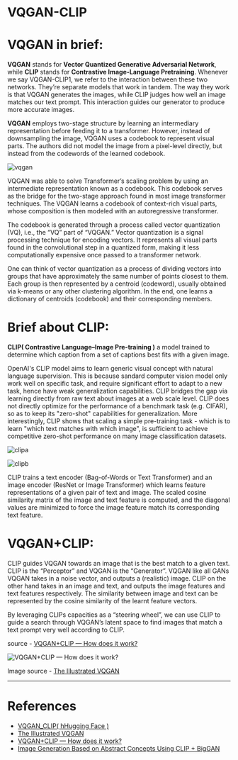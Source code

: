 # VQGAN-CLIP

# VQGAN in brief:
**VQGAN** stands for **Vector Quantized Generative Adversarial Network**, while **CLIP** stands for **Contrastive Image-Language Pretraining**. Whenever we say VQGAN-CLIP1, we refer to the interaction between these two networks. They’re separate models that work in tandem. The way they work is that VQGAN generates the images, while CLIP judges how well an image matches our text prompt. This interaction guides our generator to produce more accurate images.

**VQGAN** employs  two-stage structure by learning an intermediary representation before feeding it to a transformer. However, instead of downsampling the image, VQGAN uses a codebook to represent visual parts. The authors did not model the image from a pixel-level directly, but instead from the codewords of the learned codebook.

![vqgan](https://compvis.github.io/taming-transformers/paper/teaser.png)


VQGAN was able to solve Transformer’s scaling problem by using an intermediate representation known as a codebook. This codebook serves as the bridge for the two-stage approach found in most image transformer techniques. The VQGAN learns a codebook of context-rich visual parts, whose composition is then modeled with an autoregressive transformer.

The codebook is generated through a process called vector quantization (VQ), i.e., the “VQ” part of “VQGAN.” Vector quantization is a signal processing technique for encoding vectors. It represents all visual parts found in the convolutional step in a quantized form, making it less computationally expensive once passed to a transformer network.

One can think of vector quantization as a process of dividing vectors into groups that have approximately the same number of points closest to them. Each group is then represented by a centroid (codeword), usually obtained via k-means or any other clustering algorithm. In the end, one learns a dictionary of centroids (codebook) and their corresponding members.

# Brief about CLIP:
    
**CLIP( Contrastive Language–Image Pre-training )** a model trained to determine which caption from a set of captions best fits with a given image.

OpenAI's CLIP model aims to learn generic visual concept with natural language supervision. This is because sandard computer vision model only work well on specific task, and require significant effort to adapt to a new task, hence have weak generalization capabilities. CLIP bridges the gap via learning directly from raw text about images at a web scale level.
CLIP does not directly optimize for the performance of a benchmark task (e.g. CIFAR), so as to keep its "zero-shot" capabilities for generalization. More interestingly, CLIP shows that scaling a simple pre-training task - which is to learn "which text matches with which image", is sufficient to achieve competitive zero-shot performance on many image classification datasets. 

![clipa](https://openaiassets.blob.core.windows.net/$web/clip/draft/20210104b/overview-a.svg)

![clipb](https://openaiassets.blob.core.windows.net/$web/clip/draft/20210104b/overview-b.svg)

CLIP trains a text encoder (Bag-of-Words or Text Transformer) and an image encoder (ResNet or Image Transformer) which learns feature representations of a given pair of text and image. The scaled cosine similarity matrix of the image and text feature is computed, and the diagonal values are minimized to force the image feature match its corresponding text feature.

# VQGAN+CLIP:

CLIP guides VQGAN towards an image that is the best match to a given text. CLIP is the “Perceptor” and VQGAN is the “Generator”. VQGAN like all GANs VQGAN takes in a noise vector, and outputs a (realistic) image. CLIP on the other hand takes in an image and text, and outputs the image features and text features respectively. The similarity between image and text can be represented by the cosine similarity of the learnt feature vectors.

By leveraging CLIPs capacities as a “steering wheel”, we can use CLIP to guide a search through VQGAN’s latent space to find images that match a text prompt very well according to CLIP.

source - [VQGAN+CLIP — How does it work?](https://alexasteinbruck.medium.com/vqgan-clip-how-does-it-work-210a5dca5e52)

![VQGAN+CLIP — How does it work?](https://ljvmiranda921.github.io/assets/png/vqgan/clip_vqgan_with_image.png)

Image source - [The Illustrated VQGAN](https://ljvmiranda921.github.io/assets/png/vqgan/clip_vqgan_with_image.png)
___
# References

* [VQGAN_CLIP( hHugging Face )](https://huggingface.co/spaces/akhaliq/VQGAN_CLIP)
* [The Illustrated VQGAN](https://ljvmiranda921.github.io/notebook/2021/08/08/clip-vqgan/)
* [VQGAN+CLIP — How does it work?](https://alexasteinbruck.medium.com/vqgan-clip-how-does-it-work-210a5dca5e52)
* [Image Generation Based on Abstract Concepts Using CLIP + BigGAN](https://wandb.ai/gudgud96/big-sleep-test/reports/Image-Generation-Based-on-Abstract-Concepts-Using-CLIP-BigGAN--Vmlldzo1MjA2MTE)
